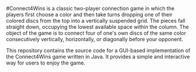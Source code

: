 #Connect4Wins 
is a classic two-player connection game in which the players first choose a color and then take turns dropping one of their colored discs from the top into a vertically suspended grid. 
The pieces fall straight down, occupying the lowest available space within the column. The object of the game is to connect four of one's own discs of the same color consecutively vertically, 
horizontally, or diagonally before your opponent.

This repository contains the source code for a GUI-based implementation of the Connect4Wins game written in Java. It provides a simple and interactive way for users to enjoy the game.
